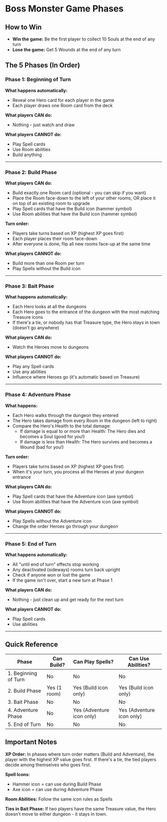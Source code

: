 # Boss Monster Game Phases

## How to Win
- **Win the game:** Be the first player to collect 10 Souls at the end of any turn
- **Lose the game:** Get 5 Wounds at the end of any turn

## The 5 Phases (In Order)

### Phase 1: Beginning of Turn
**What happens automatically:**
- Reveal one Hero card for each player in the game
- Each player draws one Room card from the deck

**What players CAN do:**
- Nothing - just watch and draw

**What players CANNOT do:**
- Play Spell cards
- Use Room abilities
- Build anything

---

### Phase 2: Build Phase
**What players CAN do:**
- Build exactly one Room card (optional - you can skip if you want)
- Place the Room face-down to the left of your other rooms, OR place it on top of an existing room to upgrade
- Play Spell cards that have the Build icon (hammer symbol)
- Use Room abilities that have the Build icon (hammer symbol)

**Turn order:**
- Players take turns based on XP (highest XP goes first)
- Each player places their room face-down
- After everyone is done, flip all new rooms face-up at the same time

**What players CANNOT do:**
- Build more than one Room per turn
- Play Spells without the Build icon

---

### Phase 3: Bait Phase
**What happens automatically:**
- Each Hero looks at all the dungeons
- Each Hero goes to the entrance of the dungeon with the most matching Treasure icons
- If there's a tie, or nobody has that Treasure type, the Hero stays in town (doesn't go anywhere)

**What players CAN do:**
- Watch the Heroes move to dungeons

**What players CANNOT do:**
- Play any Spell cards
- Use any abilities
- Influence where Heroes go (it's automatic based on Treasure)

---

### Phase 4: Adventure Phase
**What happens:**
- Each Hero walks through the dungeon they entered
- The Hero takes damage from every Room in the dungeon (left to right)
- Compare the Hero's Health to the total damage:
  - If damage is equal to or more than Health: The Hero dies and becomes a Soul (good for you!)
  - If damage is less than Health: The Hero survives and becomes a Wound (bad for you!)

**Turn order:**
- Players take turns based on XP (highest XP goes first)
- When it's your turn, you process all the Heroes at your dungeon entrance

**What players CAN do:**
- Play Spell cards that have the Adventure icon (axe symbol)
- Use Room abilities that have the Adventure icon (axe symbol)

**What players CANNOT do:**
- Play Spells without the Adventure icon
- Change the order Heroes go through your dungeon

---

### Phase 5: End of Turn
**What happens automatically:**
- All "until end of turn" effects stop working
- Any deactivated (sideways) rooms turn back upright
- Check if anyone won or lost the game
- If the game isn't over, start a new turn at Phase 1

**What players CAN do:**
- Nothing - just clean up and get ready for the next turn

**What players CANNOT do:**
- Play Spell cards
- Use abilities

---

## Quick Reference

| Phase | Can Build? | Can Play Spells? | Can Use Abilities? |
|-------|-----------|------------------|-------------------|
| 1. Beginning of Turn | No | No | No |
| 2. Build Phase | Yes (1 room) | Yes (Build icon only) | Yes (Build icon only) |
| 3. Bait Phase | No | No | No |
| 4. Adventure Phase | No | Yes (Adventure icon only) | Yes (Adventure icon only) |
| 5. End of Turn | No | No | No |

## Important Notes

**XP Order:** In phases where turn order matters (Build and Adventure), the player with the highest XP value goes first. If there's a tie, the tied players decide among themselves who goes first.

**Spell Icons:**
- Hammer icon = can use during Build Phase
- Axe icon = can use during Adventure Phase

**Room Abilities:** Follow the same icon rules as Spells

**Ties in Bait Phase:** If two players have the same Treasure value, the Hero doesn't move to either dungeon - it stays in town.
